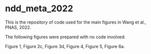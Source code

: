 # ndd_meta_2022
This is the repository of code used for the main figures in Wang et al., PNAS, 2022. 

The following figures were prepared with no code involved:

Figure 1, Figure 2c, Figure 3d, Figure 4, Figure 5, Figure 6a.
